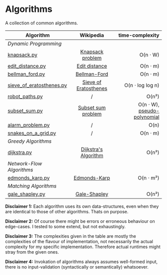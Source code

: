 # Algorithms

A collection of common algorithms.

| Algorithm | Wikipedia | time-complexity |
|--------------|:-----:|-----------:|
| *Dynamic Programming* |||
| [knapsack.py](https://github.com/YannickSpoerl/algorithms/blob/main/dynamic_programming/knapsack.py) | [Knapsack problem](https://en.wikipedia.org/wiki/Knapsack_problem) | O(n ⋅ W) |
| [edit_distance.py](https://github.com/YannickSpoerl/algorithms/blob/main/dynamic_programming/edit_distance.py) | [Edit distance](https://en.wikipedia.org/wiki/Edit_distance) | O(n ⋅ m) |
| [bellman_ford.py](https://github.com/YannickSpoerl/algorithms/blob/main/dynamic_programming/bellman_ford.py) | [Bellman-Ford](https://en.wikipedia.org/wiki/Bellman%E2%80%93Ford_algorithm) | O(n ⋅ m) |
| [sieve_of_eratosthenes.py](https://github.com/YannickSpoerl/algorithms/blob/main/dynamic_programming/sieve_of_eratosthenes.py) | [Sieve of Eratosthenes](https://en.wikipedia.org/wiki/Sieve_of_Eratosthenes) | O(n ⋅ log log n) |
| [robot_paths.py](https://github.com/YannickSpoerl/algorithms/blob/main/dynamic_programming/robot_paths.py) | / | O(n²)
| [subset_sum.py](https://github.com/YannickSpoerl/algorithms/blob/main/dynamic_programming/subset_sum.py) | [Subset sum problem](https://en.wikipedia.org/wiki/Subset_sum_problem) | O(n ⋅ W), [pseudo-polynomial](https://en.wikipedia.org/wiki/Pseudo-polynomial_time) |
| [alarm_problem.py](https://github.com/YannickSpoerl/algorithms/blob/main/dynamic_programming/alarm_problem.py) | / | O(n) |
| [snakes_on_a_grid.py](https://github.com/YannickSpoerl/algorithms/blob/main/dynamic_programming/snakes_on_a_grid.py) | / | O(n ⋅ m) |
| *Greedy Algorithms* |||
| [dijkstra.py](https://github.com/YannickSpoerl/algorithms/blob/main/greedy/dijsktra.py) | [Dijkstra's Algorithm](https://en.wikipedia.org/wiki/Dijkstra%27s_algorithm) | O(n²) |
| *Network-Flow Algorithms* |||
| [edmonds_karp.py](https://github.com/YannickSpoerl/algorithms/blob/main/network_flow/edmonds_karp.py) | [Edmonds-Karp](https://en.wikipedia.org/wiki/Edmonds%E2%80%93Karp_algorithm) | O(n ⋅ m²) |
| *Matching Algorithms* |||
| [gale_shapley.py](https://github.com/YannickSpoerl/algorithms/blob/main/matching/gale_shapley.py) | [Gale-Shapley](https://en.wikipedia.org/wiki/Gale%E2%80%93Shapley_algorithm) | O(n²) |

**Disclaimer 1:** Each algorithm uses its own data-structures, even when they are identical to those of other
algorithms. Thats on purpose.

**Disclaimer 2:** Of course there might be errors or erroneous behaviour on edge-cases. I tested to some extend, but not
exhaustingly.

**Disclaimer 3:** The complexities given in the table are mostly the complexities of the flavour of implementation, not
necessarily the actual complexity for my specific implementation. Therefore actual runtimes might stray from the given
ones.

**Disclaimer 4:** Invokation of algorithms always assumes well-formed input, there is no input-validation (syntactically
or semantically) whatsoever.